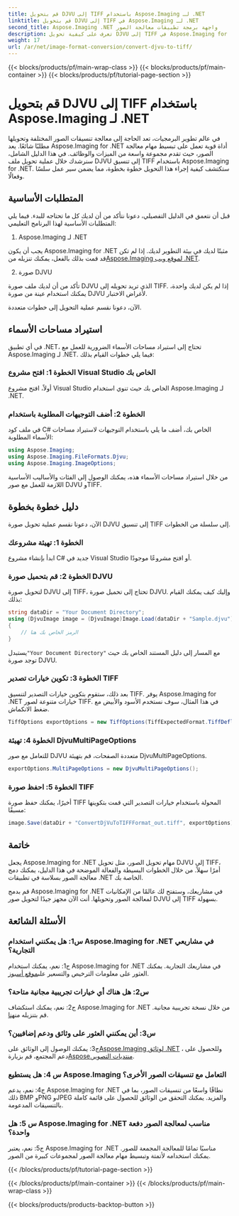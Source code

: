 ```yaml
---
title: قم بتحويل DJVU إلى TIFF باستخدام Aspose.Imaging لـ .NET
linktitle: قم بتحويل DJVU إلى TIFF في Aspose.Imaging لـ .NET
second_title: Aspose.Imaging .NET واجهة برمجة تطبيقات معالجة الصور
description: تعرف على كيفية تحويل DJVU إلى TIFF في Aspose.Imaging for .NET، وهي أداة متعددة الاستخدامات لمعالجة الصور. اجعل مهام تحويل الصور الخاصة بك أسهل.
weight: 17
url: /ar/net/image-format-conversion/convert-djvu-to-tiff/
---
```


{{< blocks/products/pf/main-wrap-class >}}
{{< blocks/products/pf/main-container >}}
{{< blocks/products/pf/tutorial-page-section >}}

# قم بتحويل DJVU إلى TIFF باستخدام Aspose.Imaging لـ .NET

في عالم تطوير البرمجيات، تعد الحاجة إلى معالجة تنسيقات الصور المختلفة وتحويلها مطلبًا شائعًا. يعد Aspose.Imaging for .NET أداة قوية تعمل على تبسيط مهام معالجة الصور، حيث تقدم مجموعة واسعة من الميزات والوظائف. في هذا الدليل الشامل، سنرشدك خلال عملية تحويل ملف DJVU إلى تنسيق TIFF باستخدام Aspose.Imaging for .NET. ستكتشف كيفية إجراء هذا التحويل خطوة بخطوة، مما يضمن سير عمل سلسًا وفعالًا.

## المتطلبات الأساسية

قبل أن نتعمق في الدليل التفصيلي، دعونا نتأكد من أن لديك كل ما تحتاجه للبدء. فيما يلي المتطلبات الأساسية لهذا البرنامج التعليمي:

1. Aspose.Imaging لـ .NET

 يجب أن يكون Aspose.Imaging for .NET مثبتًا لديك في بيئة التطوير لديك. إذا لم تكن قد قمت بذلك بالفعل، يمكنك تنزيله من[Aspose.Imaging لموقع ويب .NET](https://releases.aspose.com/imaging/net/).

2. صورة DJVU

تأكد من أن لديك ملف صورة DJVU الذي تريد تحويله إلى TIFF. إذا لم يكن لديك واحدة، يمكنك استخدام عينة من صورة DJVU لأغراض الاختبار.

الآن، دعونا نقسم عملية التحويل إلى خطوات متعددة.

## استيراد مساحات الأسماء

في أي تطبيق .NET، تحتاج إلى استيراد مساحات الأسماء الضرورية للعمل مع Aspose.Imaging لـ .NET. فيما يلي خطوات القيام بذلك:

### الخطوة 1: افتح مشروع Visual Studio الخاص بك

أولاً، افتح مشروع Visual Studio الخاص بك حيث تنوي استخدام Aspose.Imaging لـ .NET.

### الخطوة 2: أضف التوجيهات المطلوبة باستخدام

في ملف كود C# الخاص بك، أضف ما يلي باستخدام التوجيهات لاستيراد مساحات الأسماء المطلوبة:

```csharp
using Aspose.Imaging;
using Aspose.Imaging.FileFormats.Djvu;
using Aspose.Imaging.ImageOptions;
```

من خلال استيراد مساحات الأسماء هذه، يمكنك الوصول إلى الفئات والأساليب الأساسية اللازمة للعمل مع صور DJVU وTIFF.

## دليل خطوة بخطوة

الآن، دعونا نقسم عملية تحويل صورة DJVU إلى تنسيق TIFF إلى سلسلة من الخطوات.

### الخطوة 1: تهيئة مشروعك

ابدأ بإنشاء مشروع C# جديد في Visual Studio أو افتح مشروعًا موجودًا.

### الخطوة 2: قم بتحميل صورة DJVU

لتحويل صورة DJVU إلى TIFF، تحتاج إلى تحميل صورة DJVU. وإليك كيف يمكنك القيام بذلك:

```csharp
string dataDir = "Your Document Directory";
using (DjvuImage image = (DjvuImage)Image.Load(dataDir + "Sample.djvu"))
{
    // الرمز الخاص بك هنا
}
```

 يستبدل`"Your Document Directory"` مع المسار إلى دليل المستند الخاص بك حيث توجد صورة DJVU.

### الخطوة 3: تكوين خيارات تصدير TIFF

بعد ذلك، ستقوم بتكوين خيارات التصدير لتنسيق TIFF. يوفر Aspose.Imaging for .NET خيارات متنوعة لصور TIFF. في هذا المثال، سوف نستخدم الأسود والأبيض مع ضغط الانكماش.

```csharp
TiffOptions exportOptions = new TiffOptions(TiffExpectedFormat.TiffDeflateBw);
```

### الخطوة 4: تهيئة DjvuMultiPageOptions

للتعامل مع صور DJVU متعددة الصفحات، قم بتهيئة DjvuMultiPageOptions.

```csharp
exportOptions.MultiPageOptions = new DjvuMultiPageOptions();
```

### الخطوة 5: احفظ صورة TIFF

أخيرًا، يمكنك حفظ صورة TIFF المحولة باستخدام خيارات التصدير التي قمت بتكوينها مسبقًا:

```csharp
image.Save(dataDir + "ConvertDjVuToTIFFFormat_out.tiff", exportOptions);
```

## خاتمة

يجعل Aspose.Imaging for .NET مهام تحويل الصور، مثل تحويل DJVU إلى TIFF، أمرًا سهلاً. من خلال الخطوات البسيطة والفعالة الموضحة في هذا الدليل، يمكنك دمج معالجة الصور بسلاسة في تطبيقات .NET الخاصة بك.

قم بدمج Aspose.Imaging for .NET في مشاريعك، وستفتح لك عالمًا من الإمكانيات لمعالجة الصور وتحويلها. أنت الآن مجهز جيدًا لتحويل صور DJVU إلى TIFF بسهولة.

## الأسئلة الشائعة

### س1: هل يمكنني استخدام Aspose.Imaging for .NET في مشاريعي التجارية؟

ج1: نعم، يمكنك استخدام Aspose.Imaging for .NET في مشاريعك التجارية. يمكنك العثور على معلومات الترخيص والتسعير على[موقع أسبوز](https://purchase.aspose.com/buy).

### س2: هل هناك أي خيارات تجريبية مجانية متاحة؟

 ج2: نعم، يمكنك استكشاف Aspose.Imaging for .NET من خلال نسخة تجريبية مجانية. قم بتنزيله من[هنا](https://releases.aspose.com/).

### س3: أين يمكنني العثور على وثائق ودعم إضافيين؟

 ج3: يمكنك الوصول إلى الوثائق على[Aspose.Imaging لوثائق .NET](https://reference.aspose.com/imaging/net/) ، وللحصول على دعم المجتمع، قم بزيارة[Aspose.منتديات التصوير](https://forum.aspose.com/).

### س 4: هل يستطيع Aspose.Imaging التعامل مع تنسيقات الصور الأخرى؟

ج4: نعم، يدعم Aspose.Imaging for .NET نطاقًا واسعًا من تنسيقات الصور، بما في ذلك BMP وPNG وJPEG والمزيد. يمكنك التحقق من الوثائق للحصول على قائمة كاملة بالتنسيقات المدعومة.

### س 5: هل Aspose.Imaging for .NET مناسب لمعالجة الصور دفعة واحدة؟

ج5: نعم، يعتبر Aspose.Imaging for .NET مناسبًا تمامًا للمعالجة المجمعة للصور. يمكنك استخدامه لأتمتة وتبسيط مهام معالجة الصور لمجموعات كبيرة من الصور.

{{< /blocks/products/pf/tutorial-page-section >}}

{{< /blocks/products/pf/main-container >}}
{{< /blocks/products/pf/main-wrap-class >}}

{{< blocks/products/products-backtop-button >}}
